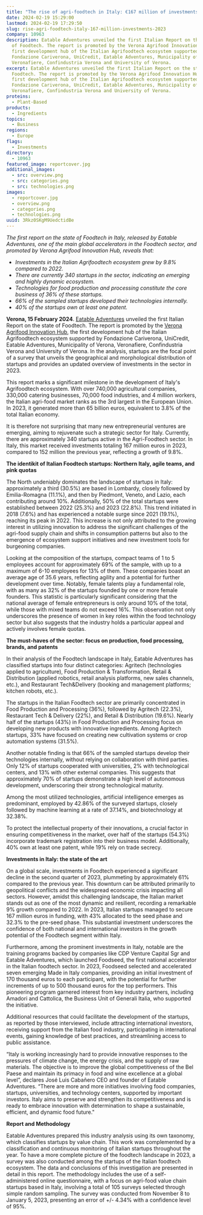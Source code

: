 ```yaml
---
title: "The rise of agri-foodtech in Italy: €167 million of investments in 2023"
date: 2024-02-19 15:29:00
lastmod: 2024-02-19 17:29:50
slug: rise-agri-foodtech-italy-167-million-investments-2023
company: 10963
description: Eatable Adventures unveiled the first Italian Report on the state
  of Foodtech. The report is promoted by the Verona Agrifood Innovation Hub, the
  first development hub of the Italian Agrifoodtech ecosystem supported by
  Fondazione Cariverona, UniCredit, Eatable Adventures, Municipality of Verona,
  Veronafiere, Confindustria Verona and University of Verona.
excerpt: Eatable Adventures unveiled the first Italian Report on the state of
  Foodtech. The report is promoted by the Verona Agrifood Innovation Hub, the
  first development hub of the Italian Agrifoodtech ecosystem supported by
  Fondazione Cariverona, UniCredit, Eatable Adventures, Municipality of Verona,
  Veronafiere, Confindustria Verona and University of Verona.
proteins:
  - Plant-Based
products:
  - Ingredients
topics:
  - Business
regions:
  - Europe
flags:
  - Investments
directory:
  - 10963
featured_image: reportcover.jpg
additional_images:
  - src: overview.png
  - src: categories.png
  - src: technologies.png
images:
  - reportcover.jpg
  - overview.png
  - categories.png
  - technologies.png
uuid: 3Rkz0SKgM9UedctidBe
---
```

*The first report on the state of Foodtech in Italy, released by Eatable Adventures, one of the main global accelerators in the Foodtech sector, and promoted by Verona Agrifood Innovation Hub, reveals that:*

* *Investments in the Italian Agrifoodtech ecosystem grew by 9.8% compared to 2022.*
* *There are currently 340 startups in the sector, indicating an emerging and highly dynamic ecosystem.*
* *Technologies for food production and processing constitute the core business of 36% of these startups.*
* *66% of the sampled startups developed their technologies internally.*
* *40% of the startups own at least one patent.*

**Verona, 15 February 2024**. [Eatable Adventures](https://eatableadventures.com/) unveiled the first Italian Report on the state of Foodtech. The report is promoted by the [Verona Agrifood Innovation Hub](http://veronaagrifoodinnovationhub.com/), the first development hub of the Italian Agrifoodtech ecosystem supported by Fondazione Cariverona, UniCredit, Eatable Adventures, Municipality of Verona, Veronafiere, Confindustria Verona and University of Verona. In the analysis, startups are the focal point of a survey that unveils the geographical and morphological distribution of startups and provides an updated overview of investments in the sector in 2023.

This report marks a significant milestone in the development of Italy's Agrifoodtech ecosystem. With over 740,000 agricultural companies, 330,000 catering businesses, 70,000 food industries, and 4 million workers, the Italian agri-food market ranks as the 3rd largest in the European Union. In 2023, it generated more than 65 billion euros, equivalent to 3.8% of the total Italian economy.

It is therefore not surprising that many new entrepreneurial ventures are emerging, aiming to rejuvenate such a strategic sector for Italy. Currently, there are approximately 340 startups active in the Agri-Foodtech sector. In Italy, this market received investments totaling 167 million euros in 2023, compared to 152 million the previous year, reflecting a growth of 9.8%.

**The identikit of Italian Foodtech startups: Northern Italy, agile teams, and pink quotas**

The North undeniably dominates the landscape of startups in Italy: approximately a third (30.5%) are based in Lombardy, closely followed by Emilia-Romagna (11.1%), and then by Piedmont, Veneto, and Lazio, each contributing around 10%. Additionally, 50% of the total startups were established between 2022 (25.3%) and 2023 (22.8%). This trend initiated in 2018 (7.6%) and has experienced a notable surge since 2021 (19.1%), reaching its peak in 2022. This increase is not only attributed to the growing interest in utilizing innovation to address the significant challenges of the agri-food supply chain and shifts in consumption patterns but also to the emergence of ecosystem support initiatives and new investment tools for burgeoning companies.

Looking at the composition of the startups, compact teams of 1 to 5 employees account for approximately 69% of the sample, with up to a maximum of 6-10 employees for 13% of them. These companies boast an average age of 35.6 years, reflecting agility and a potential for further development over time. Notably, female talents play a fundamental role, with as many as 32% of the startups founded by one or more female founders. This statistic is particularly significant considering that the national average of female entrepreneurs is only around 10% of the total, while those with mixed teams do not exceed 16%. This observation not only underscores the presence of women in key roles within the food technology sector but also suggests that the industry holds a particular appeal and actively involves female quotas.

**The must-haves of the sector: focus on production, food processing, brands, and patents**

In their analysis of the Foodtech landscape in Italy, Eatable Adventures has classified startups into four distinct categories: Agritech (technologies applied to agriculture), Food Production & Transformation, Retail & Distribution (applied robotics, retail analysis platforms, new sales channels, etc.), and Restaurant Tech&Delivery (booking and management platforms; kitchen robots, etc.).

The startups in the Italian Foodtech sector are primarily concentrated in Food Production and Processing (36%), followed by Agritech (22.3%), Restaurant Tech & Delivery (22%), and Retail & Distribution (19.6%). Nearly half of the startups (43%) in Food Production and Processing focus on developing new products with innovative ingredients. Among Agritech startups, 33% have focused on creating new cultivation systems or crop automation systems (31.5%).

Another notable finding is that 66% of the sampled startups develop their technologies internally, without relying on collaboration with third parties. Only 12% of startups cooperated with universities, 2% with technological centers, and 13% with other external companies. This suggests that approximately 70% of startups demonstrate a high level of autonomous development, underscoring their strong technological maturity.

Among the most utilized technologies, artificial intelligence emerges as predominant, employed by 42.86% of the surveyed startups, closely followed by machine learning at a rate of 37.14%, and biotechnology at 32.38%.

To protect  the intellectual property of their innovations, a crucial factor in ensuring competitiveness in the market, over half of the startups (54.3%) incorporate trademark registration into their business model. Additionally, 40% own at least one patent, while 19% rely on trade secrecy.

**Investments in Italy: the state of the art**

On a global scale, investments in Foodtech experienced a significant decline in the second quarter of 2023, plummeting by approximately 61% compared to the previous year. This downturn can be attributed primarily to geopolitical conflicts and the widespread economic crisis impacting all sectors. However, amidst this challenging landscape, the Italian market stands out as one of the most dynamic and resilient, recording a remarkable 9% growth compared to 2022. In 2023, Italian startups managed to secure 167 million euros in funding, with 43% allocated to the seed phase and 32.3% to the pre-seed phase. This substantial investment underscores the confidence of both national and international investors in the growth potential of the Foodtech segment within Italy.

Furthermore, among the prominent investments in Italy, notable are the training programs backed by companies like CDP Venture Capital Sgr and Eatable Adventures, which launched Foodseed, the first national accelerator in the Italian foodtech sector. In 2023, Foodseed selected and accelerated seven emerging Made in Italy companies, providing an initial investment of 170 thousand euros to each participant, with the potential for further increments of up to 500 thousand euros for the top performers. This pioneering program garnered interest from key industry partners, including Amadori and Cattolica, the Business Unit of Generali Italia, who supported the initiative.

Additional resources that could facilitate the development of the startups, as reported by those interviewed, include attracting international investors, receiving support from the Italian food industry, participating in international events, gaining knowledge of best practices, and streamlining access to public assistance. 

“Italy is working increasingly hard to provide innovative responses to the pressures of climate change, the energy crisis, and the supply of raw materials. The objective is to improve the global competitiveness of the Bel Paese and maintain its primacy in food and wine excellence at a global level”, declares José Luis Cabañero CEO and founder of Eatable Adventures. “There are more and more initiatives involving food companies, startups, universities, and technology centers, supported by important investors. Italy aims to preserve and strengthen its competitiveness and is ready to embrace innovation with determination to shape a sustainable, efficient, and dynamic food future."

**Report and Methodology**

Eatable Adventures prepared this industry analysis using its own taxonomy, which classifies startups by value chain. This work was complemented by a classification and continuous monitoring of Italian startups throughout the year. To have a more complete picture of the foodtech landscape in 2023, a survey was also conducted among the startups of the Italian foodtech ecosystem. The data and conclusions of this investigation are presented in detail in this report. The methodology includes the use of a self-administered online questionnaire, with a focus on agri-food value chain startups based in Italy, involving a total of 105 surveys selected through simple random sampling. The survey was conducted from November 8 to January 5, 2023, presenting an error of +/- 4.34% with a confidence level of 95%.
